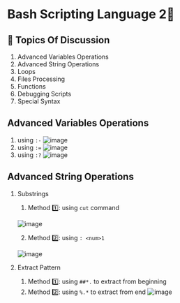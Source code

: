 # Bash Scripting Language 2🐚
## 📃 Topics Of Discussion 
1. Advanced Variables Operations
2. Advanced String Operations
3. Loops
4. Files Processing
5. Functions
6. Debugging Scripts
7. Special Syntax

## Advanced Variables Operations
1. using `:-`
![image](https://github.com/Reemaa828/Linux_11_5/assets/112731236/4eee3f51-2231-48d0-bd7e-dc007b2d8fb1)
2. using `:=`
![image](https://github.com/Reemaa828/Linux_11_5/assets/112731236/b0edf170-3858-4ee9-b714-244bead4c95a)
3. using `:?`
![image](https://github.com/Reemaa828/Linux_11_5/assets/112731236/c4ec501f-ad17-4c64-a92a-8711fabc079b)

## Advanced String Operations
1. Substrings
   1. Method 1️⃣: using `cut` command
      
   ![image](https://github.com/Reemaa828/Linux_11_5/assets/112731236/a81fa1b3-bd98-4179-9e1d-84261c460534)
   
   2. Method 2️⃣: using `: <num>1`
      
   ![image](https://github.com/Reemaa828/Linux_11_5/assets/112731236/d2977752-2832-41bb-8d14-e1bf161b0ff7)
   
3. Extract Pattern
   1. Method 1️⃣: using `##*.` to extract from beginning
   2. Method 2️⃣: using `%.*` to extract from end
   ![image](https://github.com/Reemaa828/Linux_11_5/assets/112731236/958b0c6d-483f-4fce-9f28-f8b4ca1557ca)

   


